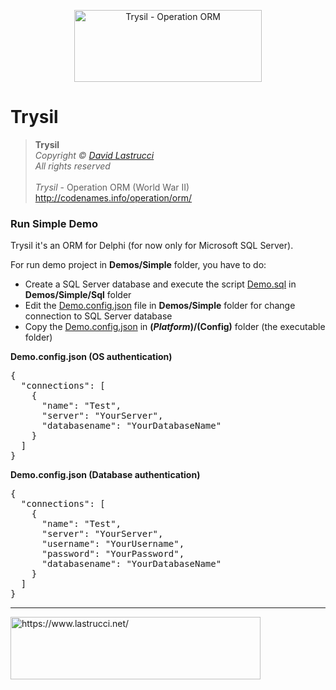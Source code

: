 <p align="center">
  <img width="300" height="115" src="https://github.com/davidlastrucci/Trysil/blob/master/Docs/Trysil.png" title="Trysil - Operation ORM">
</p>

# Trysil
> **Trysil**<br>
> *Copyright © [David Lastrucci](https://www.lastrucci.net/)*<br>
> *All rights reserved*<br>
> <br>
> *Trysil* - Operation ORM (World War II)<br>
> http://codenames.info/operation/orm/

### Run Simple Demo

Trysil it's an ORM for Delphi (for now only for Microsoft SQL Server).

For run demo project in **Demos/Simple** folder, you have to do:

- Create a SQL Server database and execute the script [Demo.sql](https://github.com/davidlastrucci/Trysil/blob/master/Demos/Simple/Sql/Demo.sql) in **Demos/Simple/Sql** folder
- Edit the [Demo.config.json](https://github.com/davidlastrucci/Trysil/blob/master/Demos/Simple/Demo.config.json) file in **Demos/Simple** folder for change connection to SQL Server database
- Copy the [Demo.config.json](https://github.com/davidlastrucci/Trysil/blob/master/Demos/Simple/Demo.config.json) in **$(Platform)/$(Config)** folder (the executable folder)

**Demo.config.json (OS authentication)**
<pre>
{
  "connections": [
    {
      "name": "Test",
      "server": "YourServer",
      "databasename": "YourDatabaseName"
    }
  ]
}
</pre>

**Demo.config.json (Database authentication)**
<pre>
{
  "connections": [
    {
      "name": "Test",
      "server": "YourServer",
      "username": "YourUsername",
      "password": "YourPassword",
      "databasename": "YourDatabaseName"
    }
  ]
}
</pre>

---
<p>
  <a href="https://www.lastrucci.net/">
    <img width="400" height="100" src="https://www.lastrucci.net/images/badge.small.png" title="https://www.lastrucci.net/">
  </a>
</p>
